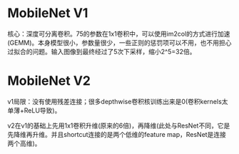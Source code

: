 # MobileNet V1

​		核心：深度可分离卷积。75的参数在1x1卷积中，可以使用im2col的方式进行加速(GEMM)。本身模型很小，参数量很少，一些正则的惩罚项可以不用，也不用担心过拟合的问题。输入图像到最终经过了5次下采样，缩小2^5=32倍。

# MobileNet V2

​		v1局限：没有使用残差连接；很多depthwise卷积核训练出来是0(卷积kernels太单薄+ReLU导致)。

​		v2在v1的基础上先用1x1卷积升维(原来的6倍)，再降维(此处与ResNet不同，它是先降维再升维。并且shortcut连接的是两个低维的feature map，ResNet是连接两个高维)。